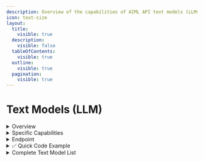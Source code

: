 ```yaml
---
description: Overview of the capabilities of AIML API text models (LLMs).
icon: text-size
layout:
  title:
    visible: true
  description:
    visible: false
  tableOfContents:
    visible: true
  outline:
    visible: true
  pagination:
    visible: true
---
```


# Text Models (LLM)

<details>

<summary>Overview</summary>

The AI/ML API provides access to text-based models, also known as **Large Language Models** (**LLM**s), and allows you to interact with them through natural language (that's why a third common name for such models is **chat models**). These models can be applied to various tasks, enabling the creation of diverse applications using our API. For example, text models can be used to:

* Create a system that searches your photos using text prompts.
* Act as a psychological supporter.
* Play games with you through natural language.
* Assist you with coding.
* Perform a security assessment (pentests) on servers for vulnerabilities.
* Write documentation for your services.
* Serve as a grammar corrector for multiple languages with deep context understanding.
* And much more.

</details>

<details>

<summary>Specific Capabilities</summary>

There are several capabilities of text models that are worth mentioning separately.

**Completion** allows the model to analyze a given text fragment and predict how it might continue based on the probabilities of the next possible tokens or characters. **Chat Completion** extends this functionality, enabling a simulated dialogue between the user and the model based on predefined roles (e.g., "strict language teacher" and "student"). A detailed description and examples can be found in our [Completion and Chat Completion](../../capabilities/completion-or-chat-models.md) article.

***

An evolution of chat completion includes **Assistants** (preconfigured conversational agents with specific roles) and **Threads** (a mechanism for maintaining conversation history for context). Examples of this functionality can be found in the [Managing Assistants & Threads](../../solutions/openai/assistants/) article.

***

**Function Calling** allows a chat model to invoke external programmatic tools (e.g., a function you have written) while generating a response. A detailed description and examples are available in the [Function Calling](../../capabilities/function-calling.md) article.

</details>

<details>

<summary>Endpoint</summary>

All text and chat models use the same endpoint:&#x20;

<img src="../../.gitbook/assets/POST.png" alt="" data-size="line">  [https://api.aimlapi.com/v1/chat/completions](https://api.aimlapi.com/v1/chat/completions)&#x20;

The parameters may vary (especially for models from different developers), so it’s best to check the API schema on each model’s page for details. Example: [**o4-mini**](openai/o4-mini.md#api-schema).

</details>

<details>

<summary><span data-gb-custom-inline data-tag="emoji" data-code="2705">✅</span>  Quick Code Example</summary>

We will call the [**gpt-4o**](OpenAI/gpt-4o.md) model using the Python programming language and the OpenAI SDK.

{% hint style="info" %}
If you need a more detailed explanation of how to call a model's API in code, check out our [<mark style="color:blue;">QUICKSTART</mark>](broken-reference) section.
{% endhint %}

{% code overflow="wrap" %}
```python
%pip install openai
import os
from openai import OpenAI

client = OpenAI(
    base_url="https://api.aimlapi.com/v1",

    # Insert your AIML API Key in the quotation marks instead of <YOUR_AIMLAPI_KEY>:
    api_key="<YOUR_AIMLAPI_KEY>",  
)

response = client.chat.completions.create(
    model="gpt-4o",
    messages=[
        {
            "role": "system",
            "content": "You are an AI assistant who knows everything.",
        },
        {
            "role": "user",
            "content": "Tell me, why is the sky blue?"
        },
    ],
)

message = response.choices[0].message.content

print(f"Assistant: {message}")
```
{% endcode %}

By running this code example, we received the following response from the chat model:

{% code overflow="wrap" %}
```http
Assistant: The sky appears blue due to a phenomenon called Rayleigh scattering. When sunlight enters Earth's atmosphere, it collides with gas molecules and small particles. Sunlight is made up of different colors, each with different wavelengths. Blue light has a shorter wavelength and is scattered in all directions by the gas molecules in the atmosphere more than other colors with longer wavelengths, such as red or yellow.
As a result, when you look up at the sky during the day, you see this scattered blue light being dispersed in all directions, making the sky appear blue to our eyes. During sunrise and sunset, the sun's light passes through a greater thickness of Earth's atmosphere, scattering the shorter blue wavelengths out of your line of sight and leaving the longer wavelengths, like red and orange, more dominant, which is why the sky often turns those colors at those times.
```
{% endcode %}

</details>

<details>

<summary>Complete Text Model List</summary>

<table><thead><tr><th width="297.4000244140625">Model ID</th><th width="115.20001220703125">Developer</th><th width="97.79998779296875">Context</th><th>Model Card</th></tr></thead><tbody><tr><td><a href="OpenAI/gpt-4o.md">gpt-4o</a></td><td>Open AI</td><td>128000</td><td><a href="https://aimlapi.com/models/chat-gpt-4-omni">Chat GPT-4o</a></td></tr><tr><td><a href="OpenAI/gpt-4o.md">gpt-4o-2024-08-06</a></td><td>Open AI</td><td>128000</td><td><a href="https://aimlapi.com/models/gpt-4o-2024-08-06-api">GPT-4o-2024-08-06</a></td></tr><tr><td><a href="OpenAI/gpt-4o.md">gpt-4o-2024-05-13</a></td><td>Open AI</td><td>128000</td><td><a href="https://aimlapi.com/models/gpt-4o-2024-05-13-api">GPT-4o-2024-05-13</a></td></tr><tr><td><a href="OpenAI/gpt-4o-mini.md">gpt-4o-mini</a></td><td>Open AI</td><td>128000</td><td><a href="https://aimlapi.com/models/chat-gpt-4o-mini">Chat GPT 4o mini</a></td></tr><tr><td><a href="OpenAI/gpt-4o-mini.md">gpt-4o-mini-2024-07-18</a></td><td>Open AI</td><td>128000</td><td>-</td></tr><tr><td><a href="OpenAI/gpt-4o.md">chatgpt-4o-latest</a></td><td>Open AI</td><td>128000</td><td>-</td></tr><tr><td><a href="openai/gpt-4o-audio-preview.md">gpt-4o-audio-preview</a></td><td>Open AI</td><td>128000</td><td><a href="https://aimlapi.com/models/gpt-4o-audio-preview-api">GPT-4o Audio Preview</a></td></tr><tr><td><a href="openai/gpt-4o-mini-audio-preview.md">gpt-4o-mini-audio-preview</a></td><td>Open AI</td><td>128000</td><td><a href="https://aimlapi.com/models/gpt-4o-mini-audio-api">GPT-4o mini Audio</a></td></tr><tr><td><a href="openai/gpt-4o-search-preview.md">gpt-4o-search-preview</a></td><td>Open AI</td><td>128000</td><td><a href="https://aimlapi.com/models/gpt-4o-search-preview-api">GPT-4o Search Preview</a></td></tr><tr><td><a href="openai/gpt-4o-mini-search-preview.md">gpt-4o-mini-search-preview</a></td><td>Open AI</td><td>128000</td><td><a href="https://aimlapi.com/models/gpt-4o-mini-search-preview-api">GPT-4o Mini Search Preview</a></td></tr><tr><td><a href="OpenAI/gpt-4-turbo.md">gpt-4-turbo</a></td><td>Open AI</td><td>128000</td><td><a href="https://aimlapi.com/models/chat-gpt-4-turbo">Chat GPT 4 Turbo</a></td></tr><tr><td><a href="OpenAI/gpt-4-turbo.md">gpt-4-turbo-2024-04-09</a></td><td>Open AI</td><td>128000</td><td>-</td></tr><tr><td><a href="OpenAI/gpt-4.md">gpt-4</a></td><td>Open AI</td><td>8000</td><td><a href="https://aimlapi.com/models/chat-gpt-4">Chat GPT 4</a></td></tr><tr><td><a href="OpenAI/gpt-4-preview.md">gpt-4-0125-preview</a></td><td>Open AI</td><td>8000</td><td>-</td></tr><tr><td><a href="OpenAI/gpt-4-preview.md">gpt-4-1106-preview</a></td><td>Open AI</td><td>8000</td><td>-</td></tr><tr><td><a href="OpenAI/gpt-3.5-turbo.md">gpt-3.5-turbo</a></td><td>Open AI</td><td>16000</td><td><a href="https://aimlapi.com/models/chat-gpt-3-5">Chat GPT 3.5 Turbo</a></td></tr><tr><td><a href="OpenAI/gpt-3.5-turbo.md">gpt-3.5-turbo-0125</a></td><td>Open AI</td><td>16000</td><td><a href="https://aimlapi.com/models/chat-gpt-3-5-turbo-0125">Chat GPT-3.5 Turbo 0125</a></td></tr><tr><td><a href="OpenAI/gpt-3.5-turbo.md">gpt-3.5-turbo-1106</a></td><td>Open AI</td><td>16000</td><td><a href="https://aimlapi.com/models/chat-gpt-3-5-turbo-1106">Chat GPT-3.5 Turbo 1106</a></td></tr><tr><td><a href="OpenAI/o1.md">o1</a></td><td>Open AI</td><td>200000</td><td><a href="https://aimlapi.com/models/openai-o1-api">OpenAI o1</a></td></tr><tr><td><a href="OpenAI/o1-preview.md">o1-preview</a></td><td>Open AI</td><td>128000</td><td><a href="https://aimlapi.com/models/openai-o1-preview-api">OpenAI o1-preview</a></td></tr><tr><td><a href="OpenAI/o1-preview.md">o1-preview-2024-09-12</a></td><td>Open AI</td><td>128000</td><td>-</td></tr><tr><td><a href="OpenAI/o1-mini.md">o1-mini</a></td><td>Open AI</td><td>128000</td><td><a href="https://aimlapi.com/models/openai-o1-mini-api">OpenAI o1-mini</a></td></tr><tr><td><a href="OpenAI/o1-mini.md">o1-mini-2024-09-12</a></td><td>Open AI</td><td>128000</td><td>-</td></tr><tr><td><a href="OpenAI/o3-mini.md">o3-mini</a></td><td>Open AI</td><td>200000</td><td><a href="https://aimlapi.com/models/openai-o3-mini-api">OpenAI o3 mini</a></td></tr><tr><td><a href="OpenAI/gpt-4.5-preview.md">gpt-4.5-preview</a></td><td>Open AI</td><td>128000</td><td><a href="https://aimlapi.com/models/chat-gpt-4-5-preview-api">Chat GPT 4.5 preview</a></td></tr><tr><td><a href="openai/gpt-4.1.md">openai/gpt-4.1-2025-04-14</a></td><td>Open AI</td><td>1000000</td><td><a href="https://aimlapi.com/models/gpt-4-1">GPT-4.1</a></td></tr><tr><td><a href="openai/gpt-4.1-mini.md">openai/gpt-4.1-mini-2025-04-14</a></td><td>Open AI</td><td>1000000</td><td><a href="https://aimlapi.com/models/gpt-4-1-mini-api">GPT-4.1 Mini</a></td></tr><tr><td><a href="openai/gpt-4.1-nano.md">openai/gpt-4.1-nano-2025-04-14</a></td><td>Open AI</td><td>1000000</td><td><a href="https://aimlapi.com/models/gpt-4-1-nano-api">GPT-4.1 Nano</a></td></tr><tr><td><a href="openai/o4-mini.md">openai/o4-mini-2025-04-16</a></td><td>Open AI</td><td>200000</td><td><a href="https://aimlapi.com/models/gpt-o4-mini-2025-04-16">GPT-o4-mini-2025-04-16</a></td></tr><tr><td><a href="DeepSeek/deepseek-chat.md">deepseek-chat or<br>deepseek/deepseek-chat or<br>deepseek/deepseek-chat-v3-0324</a></td><td>DeepSeek</td><td>128000</td><td><a href="https://aimlapi.com/models/deepseek-v3">DeepSeek V3</a></td></tr><tr><td><a href="DeepSeek/deepseek-r1.md">deepseek/deepseek-r1 or<br>deepseek-reasoner</a></td><td>DeepSeek</td><td>128000</td><td><a href="https://aimlapi.com/models/deepseek-r1-api">DeepSeek R1</a></td></tr><tr><td><a href="deepseek/deepseek-prover-v2.md">deepseek/deepseek-prover-v2</a></td><td>DeepSeek</td><td>164000</td><td><em>Coming Soon</em></td></tr><tr><td><a href="Meta/Llama-3.2-90B-Vision-Instruct-Turbo.md">meta-llama/Llama-3.2-90B-Vision-Instruct-Turbo</a></td><td>Meta</td><td>131000</td><td><a href="https://aimlapi.com/models/llama-3-2-90b-vision-instruct-turbo-api">Llama 3.2 90B Vision Instruct Turbo</a></td></tr><tr><td><a href="Google/gemma-2-27b-it.md">google/gemma-2-27b-it</a></td><td>Google</td><td>8000</td><td><a href="https://aimlapi.com/models/gemma-2-27b">Gemma 2 (27b)</a></td></tr><tr><td><a href="Meta/Llama-Vision-Free.md">meta-llama/Llama-Vision-Free</a></td><td>Meta</td><td>128000</td><td>-</td></tr><tr><td><a href="Mistral-AI/Mixtral-8x22B-Instruct.md">mistralai/Mixtral-8x22B-Instruct-v0.1</a></td><td>Mistral AI</td><td>64000</td><td><a href="https://aimlapi.com/models/mixtral-8x22b-instruct">Mixtral 8x22B Instruct</a></td></tr><tr><td><a href="Alibaba-Cloud/Qwen2-72B-Instruct.md">Qwen/Qwen2-72B-Instruct</a></td><td>Alibaba Cloud</td><td>32000</td><td><a href="https://aimlapi.com/models/qwen-2-instruct-72b">Qwen 2 Instruct (72B)</a></td></tr><tr><td><a href="Mistral-AI/Mixtral-8x7B-Instruct-v0.1.md">mistralai/Mixtral-8x7B-Instruct-v0.1</a></td><td>Mistral AI</td><td>64000</td><td><a href="https://aimlapi.com/models/mixtral-8x7b-instruct-v01">Mixtral-8x7B Instruct v0.1</a></td></tr><tr><td><a href="NVIDIA/Llama-3.1-Nemotron-70B-Instruct-HF.md">nvidia/Llama-3.1-Nemotron-70B-Instruct-HF</a></td><td>Nvidia</td><td>128000</td><td><a href="https://aimlapi.com/models/llama-3-1-nemotron-70b-instruct-api">Llama 3.1 Nemotron 70B Instruct</a></td></tr><tr><td><a href="NousResearch/Nous-Hermes-2-Mixtral-8x7B-DPO.md">NousResearch/Nous-Hermes-2-Mixtral-8x7B-DPO</a></td><td>NousResearch</td><td>32000</td><td>-</td></tr><tr><td><a href="Meta/Llama-3.3-70B-Instruct-Turbo.md">meta-llama/Llama-3.3-70B-Instruct-Turbo</a></td><td>Meta</td><td>128000</td><td><a href="https://aimlapi.com/models/meta-llama-3-3-70b-instruct-turbo-api">Meta Llama 3.3 70B Instruct Turbo</a></td></tr><tr><td><a href="Meta/Llama-3.2-3B-Instruct-Turbo.md">meta-llama/Llama-3.2-3B-Instruct-Turbo</a></td><td>Meta</td><td>131000</td><td><a href="https://aimlapi.com/models/llama-3-2-3b-instruct-turbo">Llama 3.2 3B Instruct Turbo</a></td></tr><tr><td><a href="Meta/Llama-3.2-11B-Vision-Instruct-Turbo.md">meta-llama/Llama-3.2-11B-Vision-Instruct-Turbo</a></td><td>Meta</td><td>131000</td><td><a href="https://aimlapi.com/models/llama-3-2-11b-vision-instruct-turbo-api">Llama 3.2 11B Vision Instruct Turbo</a></td></tr><tr><td><a href="Alibaba-Cloud/Qwen2.5-7B-Instruct-Turbo.md">Qwen/Qwen2.5-7B-Instruct-Turbo</a></td><td>Alibaba Cloud</td><td>32000</td><td><a href="https://aimlapi.com/models/qwen-2-5-7b-instruct-api">Qwen 2.5 7B Instruct Turbo</a></td></tr><tr><td><a href="Alibaba-Cloud/Qwen2.5-Coder-32B-Instruct.md">Qwen/Qwen2.5-Coder-32B-Instruct</a></td><td>Alibaba Cloud</td><td>131000</td><td>-</td></tr><tr><td><a href="Meta/Meta-Llama-3-8B-Instruct-Lite.md">meta-llama/Meta-Llama-3-8B-Instruct-Lite</a></td><td>Meta</td><td>9000</td><td><a href="https://aimlapi.com/models/llama-3-8b-instruct-lite-api">Llama 3 8B Instruct Lite</a></td></tr><tr><td><a href="Meta/Llama-3-chat-hf.md">meta-llama/Llama-3-8b-chat-hf</a></td><td>Meta</td><td>8000</td><td><a href="https://aimlapi.com/models/llama-3-8b-instruct-reference-api">Llama 3 8B Instruct Reference</a></td></tr><tr><td><a href="Meta/Llama-3-chat-hf.md">meta-llama/Llama-3-70b-chat-hf</a></td><td>Meta</td><td>8000</td><td><a href="https://aimlapi.com/models/meta-llama-3-70b-instruct">Llama 3 70B Instruct Reference</a></td></tr><tr><td><a href="Meta/Meta-Llama-3.1-405B-Instruct-Turbo.md">meta-llama/Meta-Llama-3.1-405B-Instruct-Turbo</a></td><td>Meta</td><td>4000</td><td><a href="https://aimlapi.com/models/llama-3-1-405b-api">Llama 3.1 (405B) Instruct Turbo</a></td></tr><tr><td><a href="Meta/Meta-Llama-3.1-8B-Instruct-Turbo.md">meta-llama/Meta-Llama-3.1-8B-Instruct-Turbo</a></td><td>Meta</td><td>128000</td><td><a href="https://aimlapi.com/models/llama-3-1-8b-api">Llama 3.1 8B Instruct Turbo</a></td></tr><tr><td><a href="Meta/Meta-Llama-3.1-70B-Instruct-Turbo.md">meta-llama/Meta-Llama-3.1-70B-Instruct-Turbo</a></td><td>Meta</td><td>128000</td><td><a href="https://aimlapi.com/models/llama-3-1-70b-instruct-turbo-api">Llama 3.1 70B Instruct Turbo</a></td></tr><tr><td><a href="meta/llama-4-maverick.md">meta-llama/llama-4-scout</a></td><td>Meta</td><td>256000</td><td><em>Coming soon</em></td></tr><tr><td><a href="meta/llama-4-maverick.md">meta-llama/llama-4-maverick</a></td><td>Meta</td><td>256000</td><td><em>Coming soon</em></td></tr><tr><td><a href="Mistral-AI/Mistral-7B-Instruct.md">mistralai/Mistral-7B-Instruct-v0.2</a></td><td>Mistral AI</td><td>32000</td><td><a href="https://aimlapi.com/models/mistral-7b-instruct-v02">Mistral (7B) Instruct v0.2</a></td></tr><tr><td><a href="Mistral-AI/Mistral-7B-Instruct.md">mistralai/Mistral-7B-Instruct-v0.1</a></td><td>Mistral AI</td><td>8000</td><td><a href="https://aimlapi.com/models/mistral-7b-instruct">Mistral (7B) Instruct v0.1</a></td></tr><tr><td><a href="Mistral-AI/Mistral-7B-Instruct.md">mistralai/Mistral-7B-Instruct-v0.3</a></td><td>Mistral AI</td><td>32000</td><td><a href="https://aimlapi.com/models/mistral-7b-instruct-v0-3">Mistral (7B) Instruct v0.3</a></td></tr><tr><td><a href="Gryphe/MythoMax-L2-13b-Lite.md">Gryphe/MythoMax-L2-13b-Lite</a></td><td>Gryphe</td><td>4000</td><td>-</td></tr><tr><td><a href="Anthropic/claude-3-opus.md">claude-3-opus-20240229</a></td><td>Anthropic</td><td>200000</td><td><a href="https://aimlapi.com/models/claude-3-opus">Claude 3 Opus</a></td></tr><tr><td><a href="Anthropic/claude-3-haiku.md">claude-3-haiku-20240307</a></td><td>Anthropic</td><td>200000</td><td>-</td></tr><tr><td><a href="Anthropic/claude-3.5-sonnet.md">claude-3-5-sonnet-20240620</a></td><td>Anthropic</td><td>200000</td><td>-</td></tr><tr><td><a href="Anthropic/claude-3.5-sonnet.md">claude-3-5-sonnet-20241022</a></td><td>Anthropic</td><td>200000</td><td><a href="https://aimlapi.com/models/claude-3-5-sonnet">Claude 3.5 Sonnet 20241022</a></td></tr><tr><td><a href="anthropic/claude-3.5-haiku.md">claude-3-5-haiku-20241022</a></td><td>Anthropic</td><td>200000</td><td>-</td></tr><tr><td><a href="anthropic/claude-3.7-sonnet.md">claude-3-7-sonnet-20250219</a></td><td>Anthropic</td><td>200000</td><td><a href="https://aimlapi.com/models/claude-3-7-sonnet-api">Claude 3.7 Sonnet</a></td></tr><tr><td><a href="Google/gemini-1.5-flash.md">gemini-1.5-flash</a></td><td>Google</td><td>1000000</td><td><a href="https://aimlapi.com/models/gemini-1-5-flash-api">Gemini 1.5 Flash</a></td></tr><tr><td><a href="Google/gemini-1.5-pro.md">gemini-1.5-pro</a></td><td>Google</td><td>1000000</td><td><a href="https://aimlapi.com/models/gemini-1-5-pro-api">Gemini 1.5 Pro</a></td></tr><tr><td><a href="Google/gemini-2.0-flash-exp.md">gemini-2.0-flash-exp</a></td><td>Google</td><td>1000000</td><td><a href="https://aimlapi.com/models/gemini-2-0-flash-experimental">Gemini 2.0 Flash Experimental</a></td></tr><tr><td><a href="google/gemini-2.0-flash-thinking-exp-01-21.md">google/gemini-2.0-flash-thinking-exp-01-21</a></td><td>Google</td><td>1000000</td><td><a href="https://aimlapi.com/models/gemini-2-0-flash-thinking-experimental-api">Gemini 2.0 Flash Thinking Experimental</a></td></tr><tr><td><a href="google/gemini-2.0-flash.md">gemini-2.0-flash</a></td><td>Google</td><td>1000000</td><td><em>Coming soon</em></td></tr><tr><td><a href="google/gemini-2.5-pro-exp.md">gemini-2.5-pro-exp-03-25</a></td><td>Google</td><td>1000000</td><td><em>Coming soon</em></td></tr><tr><td><a href="google/gemini-2.5-pro-preview.md">google/gemini-2.5-pro-preview</a> or<br><a href="google/gemini-2.5-pro-preview.md">google/gemini-2.5-pro-preview-05-06</a></td><td>Google</td><td>1000000</td><td><em>Coming soon</em></td></tr><tr><td><a href="google/gemini-2.5-flash-preview.md">google/gemini-2.5-flash-preview</a></td><td>Google</td><td>1000000</td><td><em>Coming soon</em></td></tr><tr><td><a href="Alibaba-Cloud/qwen-max.md">qwen-max</a></td><td>Alibaba Cloud</td><td>32000</td><td><a href="https://aimlapi.com/models/qwen-max-api">Qwen Max</a></td></tr><tr><td><a href="Alibaba-Cloud/qwen-plus.md">qwen-plus</a></td><td>Alibaba Cloud</td><td>131000</td><td><a href="https://aimlapi.com/models/qwen-plus-api">Qwen Plus</a></td></tr><tr><td><a href="Alibaba-Cloud/qwen-turbo.md">qwen-turbo</a></td><td>Alibaba Cloud</td><td>1000000</td><td><a href="https://aimlapi.com/models/qwen-turbo-api">Qwen Turbo</a></td></tr><tr><td><a href="Alibaba-Cloud/qwen-max.md">qwen-max-2025-01-25</a></td><td>Alibaba Cloud</td><td>32000</td><td><a href="https://aimlapi.com/models/qwen-max-2025-01-25-api">Qwen Max 2025-01-25</a></td></tr><tr><td><a href="Alibaba-Cloud/Qwen2.5-72B-Instruct-Turbo.md">Qwen/Qwen2.5-72B-Instruct-Turbo</a></td><td>Alibaba Cloud</td><td>32000</td><td><a href="https://aimlapi.com/models/qwen-2-5-72b-instruct-turbo">Qwen 2.5 72B Instruct Turbo</a></td></tr><tr><td><a href="alibaba-cloud/qwen-qwq-32b.md">Qwen/QwQ-32B</a></td><td>Alibaba Cloud</td><td>131000</td><td><a href="https://aimlapi.com/models/qwq-32b-api">QwQ-32B</a></td></tr><tr><td><a href="alibaba-cloud/qwen3-235b-a22b.md">Qwen/Qwen3-235B-A22B-fp8-tput</a></td><td>Alibaba Cloud</td><td>32000</td><td><em>Coming Soon</em></td></tr><tr><td><a href="Mistral-AI/mistral-tiny.md">mistralai/mistral-tiny</a></td><td>Mistral AI</td><td>32000</td><td><a href="https://aimlapi.com/models/mistral-tiny-api">Mistral Tiny</a></td></tr><tr><td><a href="xAI/grok-beta.md">x-ai/grok-beta</a></td><td>xAI</td><td>131000</td><td><a href="https://aimlapi.com/models/grok-2-beta-api">Grok-2 Beta</a></td></tr><tr><td><a href="xai/grok-3-beta.md">x-ai/grok-3-beta</a></td><td>xAI</td><td>131000</td><td><a href="https://aimlapi.com/models/grok-3-beta-api">Grok 3 Beta</a></td></tr><tr><td><a href="xai/grok-3-mini-beta.md">x-ai/grok-3-mini-beta</a></td><td>xAI</td><td>131000</td><td><a href="https://aimlapi.com/models/grok-3-beta-mini-api">Grok 3 Beta Mini</a></td></tr><tr><td><a href="Mistral-AI/mistral-nemo.md">mistralai/mistral-nemo</a></td><td>Mistral AI</td><td>128000</td><td><a href="https://aimlapi.com/models/mistral-nemo-api">Mistral Nemo</a></td></tr><tr><td><a href="NeverSleep/llama-3.1-lumimaid.md">neversleep/llama-3.1-lumimaid-70b</a></td><td>Open Source</td><td>8000</td><td><a href="https://aimlapi.com/models/llama-3-1-lumimaid-70b-api">Llama 3.1 Lumimaid 70b</a></td></tr><tr><td><a href="Anthracite/magnum-v4.md">anthracite-org/magnum-v4-72b</a></td><td>Anthracite</td><td>32000</td><td><a href="https://aimlapi.com/models/magnum-v4-72b-api">Magnum v4 72B</a></td></tr><tr><td><a href="NVIDIA/llama-3.1-nemotron-70b.md">nvidia/llama-3.1-nemotron-70b-instruct</a></td><td>Nvidia</td><td>128000</td><td><a href="https://aimlapi.com/models/llama-3-1-nemotron-70b-instruct-api">Llama 3.1 Nemotron 70B Instruct</a></td></tr><tr><td><a href="Cohere/command-r-plus.md">cohere/command-r-plus</a></td><td>Cohere</td><td>128000</td><td><a href="https://aimlapi.com/models/command-r-api">Command R+</a></td></tr><tr><td><a href="AI21-Labs/jamba-1-5-mini.md">ai21/jamba-1-5-mini</a></td><td>AI21 Labs</td><td>256000</td><td><a href="https://aimlapi.com/models/jamba-1-5-mini-api">Jamba 1.5 Mini</a></td></tr><tr><td><a href="Mistral-AI/codestral-2501.md">mistralai/codestral-2501</a></td><td>Mistral AI</td><td>256000</td><td><a href="https://aimlapi.com/models/mistral-codestral-2501-api">Mistral Codestral-2501</a></td></tr><tr><td><a href="MiniMax/text-01.md">MiniMax-Text-01</a></td><td>Minimax AI</td><td>1000000</td><td><a href="https://aimlapi.com/models/minimax-text-01-api">MiniMax-Text-01</a></td></tr><tr><td><a href="MiniMax/abab6.5s-chat.md">abab6.5s-chat</a></td><td>Minimax AI</td><td>245000</td><td>-</td></tr></tbody></table>

</details>
